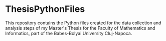 # ThesisPythonFiles
This repository contains the Python files created for the data collection and analysis steps of my Master's Thesis for the Faculty of Mathematics and Informatics, part of the Babes-Bolyai University Cluj-Napoca.

